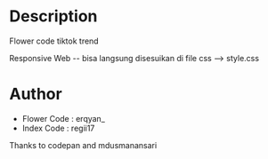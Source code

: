 


# Description
Flower code tiktok trend 

Responsive Web -- bisa langsung disesuikan di file css --> style.css

# Author
- Flower Code : erqyan_ 
- Index Code : regii17 

Thanks to codepan and mdusmanansari
